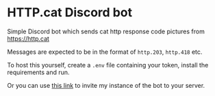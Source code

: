 # HTTP.cat Discord bot

Simple Discord bot which sends cat http response code pictures from https://http.cat

Messages are expected to be in the format of `http.203`, `http.418` etc.

To host this yourself, create a `.env` file containing your token, install the requirements and run.

Or you can use [this link](https://discord.com/api/oauth2/authorize?client_id=1054178104605679636&permissions=277025515520&scope=bot) to invite my instance of the bot to your server.
